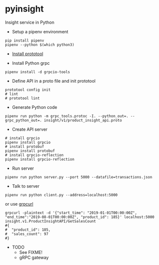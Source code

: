 # pyinsight

Insight service in Python

* Setup a pipenv environment

```shell
pip install pipenv
pipenv --python $(which python3)
```

* [Install prototool](https://github.com/uber/prototool#installation)

* Install Python grpc

```shell
pipenv install -d grpcio-tools
```

* Define API in a proto file and init prototool

```shell
prototool config init
# lint
# prototool lint
```

* Generate Python code

```shell
pipenv run python -m grpc_tools.protoc -I. --python_out=. --grpc_python_out=. insight/v1/product_insight_api.proto
```

* Create API server

```shell
# install grpcio
pipenv install grpcio
# install protobuf
pipenv install protobuf
# install grpcio-reflection
pipenv install grpcio-reflection
```

* Run server

```shell
pipenv run python server.py --port 5000 --datafile=transactions.json
```

* Talk to server

```shell
pipenv run python client.py --address=localhost:5000
```

or use [grpcurl](https://github.com/fullstorydev/grpcurl#installation)


```shell
grpcurl -plaintext -d '{"start_time": "2019-01-01T00:00:00Z", "end_time":"2019-08-01T00:00:00Z", "product_id": 185}' localhost:5000 insight.v1.ProductInsightAPI/GetSalesCount
#{
#  "product_id": 185,
#  "sales_count": 97
#}
```

* TODO
  * See FIXME!
  * gRPC gateway
